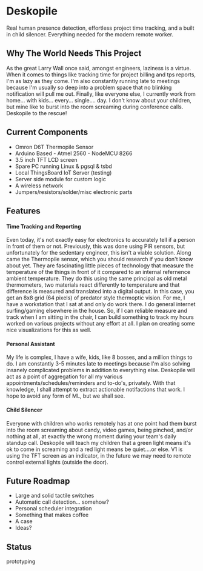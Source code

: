 # Deskopile
Real human presence detection, effortless project time tracking, and a built in child silencer.  Everything needed for the modern remote worker. 


## Why The World Needs This Project 
As the great Larry Wall once said, amongst engineers, laziness is a virtue.  When it comes to things like tracking time for project billing and tps reports, I'm as lazy as they come.  I'm also constantly running late to meetings because I'm usually so deep into a problem space that no blinking notification will pull me out.  Finally, like everyone else, I currently work from home... with kids... every... single.... day.  I don't know about your children, but mine like to burst into the room screaming during conference calls.  Deskopile to the rescue!

## Current Components
* Omron D6T Thermopile Sensor
* Arduino Based - Atmel 2560 - NodeMCU 8266
* 3.5 inch TFT LCD screen
* Spare PC running Linux & pgsql & tsbd 
* Local ThingsBoard IoT Server (testing)
* Server side module for custom logic
* A wireless network
* Jumpers/resistors/solder/misc electronic parts


## Features
#### Time Tracking and Reporting
Even today, it's not exactly easy for electronics to accurately tell if a person in front of them or not.  Previously, this was done using PIR sensors, but unfortunately for the sedentary engineer, this isn't a viable solution.  Along came the Thermopile sensor, which you should research if you don't know about yet.  They are fascinating little pieces of technology that measure the temperature of the things in front of it compared to an internal refernence ambient temperature.  They do this using the same principal as old metal thermometers, two materials react differently to temperature and that difference is measured and translated into a digital output.  In this case, you get an 8x8 grid (64 pixels) of predator style thermoptic vision.  For me, I have a workstation that I sat at and only do work there.  I do general internet surfing/gaming elsewhere in the house. So, if I can reliable measure and track when I am sitting in the chair, I can build something to track my hours worked on various projects without any effort at all. I plan on creating some nice visualizations for this as well.

#### Personal Assistant
My life is complex, I have a wife, kids, like 8 bosses, and a million things to do.  I am constantly 3-5 minutes late to meetings because I'm also solving insanely complicated problems in addition to everything else.  Deskopile will act as a point of aggregation for all my various appointments/schedules/reminders and to-do's, privately.  With that knowledge, I shall attempt to extract actionable notifactions that work.  I hope to avoid any form of ML, but we shall see. 


#### Child Silencer

Everyone with children who works remotely has at one point had them burst into the room screaming about candy, video games, being pinched, and/or nothing at all, at exactly the wrong moment during your team's daily standup call.  Deskopile will teach my children that a green light means it's ok to come in screaming and a red light means be quiet....or else.  V1 is using the TFT screen as an indicator, in the future we may need to remote control external lights (outside the door).  


## Future Roadmap
* Large and solid tactile switches
* Automatic call detection... somehow?
* Personal scheduler integration
* Something that makes coffee
* A case
* Ideas?





## Status
prototyping

